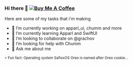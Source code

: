 ### Hi there 👋 <a href="https://www.buymeacoffee.com/levgrachov5"><img src="https://img.shields.io/static/v1?label=&message=Buy+Me+A+Coffee&color=blue&logo=buymeacoffee" alt="Buy Me A Coffee"></a> 

Here are some of my tasks that i'm making

- 🔭 I’m currently working on apparl_ui, chumm and more
- 🌱 I’m currently learning Apparl and SwiftUI
- 👯 I’m looking to collaborate on @grachov
- 🤔 I’m looking for help with Chumm
- 💬 Ask me about me

<sub>⚡ Fun fact: Operating system SafioxOS Oreo is named after Oreo cookie...<sub/>

